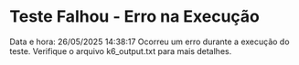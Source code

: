 # Teste Falhou - Erro na Execução
Data e hora: 26/05/2025 14:38:17
Ocorreu um erro durante a execução do teste. Verifique o arquivo k6_output.txt para mais detalhes.
